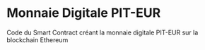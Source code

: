 # Monnaie Digitale PIT-EUR
Code du Smart Contract créant la monnaie digitale PIT-EUR sur la blockchain Ethereum

